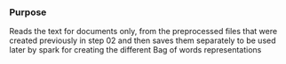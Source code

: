 ### Purpose

Reads the text for documents only, from the preprocessed files that were created previously in step 02 and then saves them separately to be used later by spark for creating the different Bag of words representations